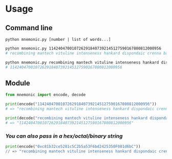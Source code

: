 # Usage

## Command line

`python mnemonic.py [number | list of words...]`

```bash
python mnemonic.py 1142404700107262918407392145127590167800812000956
# recombining mantech vituline intenseness hankard dispondaic crenna baguettes kags
```

```bash
python mnemonic.py recombining mantech vituline intenseness hankard dispondaic crenna baguettes kags
# 1142404700107262918407392145127590167800812000956
```

## Module

```python
from mnemonic import encode, decode

print(encode("1142404700107262918407392145127590167800812000956"))
# => "recombining mantech vituline intenseness hankard dispondaic crenna baguettes kags"

print(decode("recombining mantech vituline intenseness hankard dispondaic crenna baguettes kags"))
# => "1142404700107262918407392145127590167800812000956"
```

### _You can also pass in a hex/octal/binary string_

```python
print(encode("0xc81b32ce5281c5C2b5a53F6bd2425350F081d6bC"))
// => "recombining mantech vituline intenseness hankard dispondaic crenna baguettes kags"
```
